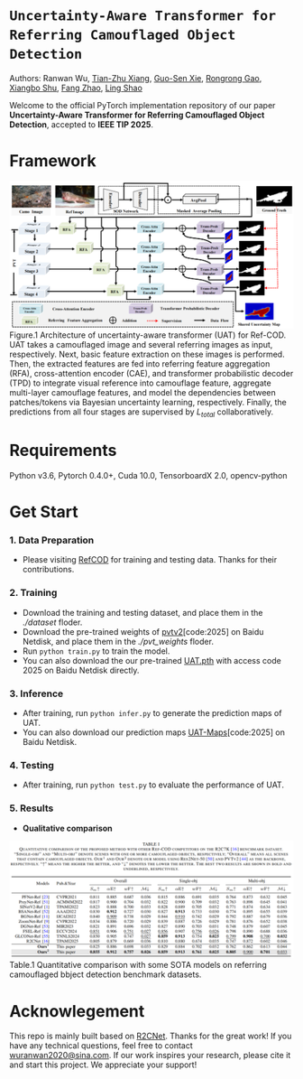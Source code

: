 
# **`Uncertainty-Aware Transformer for Referring Camouflaged Object Detection`**

Authors: Ranwan Wu, [Tian-Zhu Xiang](https://scholar.google.com/citations?user=5uQEWX0AAAAJ&hl=en&oi=ao), [Guo-Sen Xie](https://scholar.google.com/citations?user=LKaWa9gAAAAJ&hl=en&oi=ao), [Rongrong Gao](https://scholar.google.com/citations?user=MwdwZ_kAAAAJ&hl=en&oi=ao), [Xiangbo Shu](https://scholar.google.com/citations?user=FQfcm5oAAAAJ&hl=en&oi=ao), [Fang Zhao](https://scholar.google.com/citations?hl=en&user=4C7mvOwAAAAJ), [Ling Shao](https://scholar.google.com/citations?user=z84rLjoAAAAJ&hl=en&oi=ao)


Welcome to the official PyTorch implementation repository of our paper **Uncertainty-Aware Transformer for Referring Camouflaged Object Detection**, accepted to **IEEE TIP 2025**.

# Framework
![image](figs/UAT.png)  
Figure.1 Architecture of uncertainty-aware transformer (UAT) for Ref-COD. UAT takes a camouflaged image and several referring images as input, respectively. Next, basic feature extraction on these images is performed. Then, the extracted features are fed into referring feature aggregation (RFA), cross-attention encoder (CAE), and transformer probabilistic decoder (TPD) to integrate visual reference into camouflage feature, aggregate multi-layer camouflage features, and model the dependencies between patches/tokens via Bayesian uncertainty learning, respectively. Finally, the predictions from all four stages are supervised by $L_{total}$ collaboratively.


# Requirements
Python v3.6, Pytorch 0.4.0+, Cuda 10.0, TensorboardX 2.0, opencv-python

# Get Start
### 1. Data Preparation
- Please visiting [RefCOD](https://github.com/zhangxuying1004/RefCOD) for training and testing data. Thanks for their contributions.

### 2. Training
- Download the training and testing dataset, and place them in the *./dataset* floder.
- Download the pre-trained weights of [pvtv2](https://pan.baidu.com/s/1etvyFSv9nFrWKHxwHcSHJA?pwd=2025)[code:2025] on Baidu Netdisk, and place them in the *./pvt_weights* floder.
- Run `python train.py` to train the model.
- You can also download the our pre-trained [UAT.pth](https://pan.baidu.com/s/1BiDFrYWoAbGmAdC9MTcCUQ?pwd=2025) with access code 2025 on Baidu Netdisk directly.

### 3. Inference
- After training, run `python infer.py` to generate the prediction maps of UAT.
- You can also download our prediction maps [UAT-Maps](https://pan.baidu.com/s/1HvcGqGkATsGnPXpv7NwVtw?pwd=2025)[code:2025] on Baidu Netdisk.

### 4. Testing
- After training, run `python test.py` to evaluate the performance of UAT.

### 5. Results
* **Qualitative comparison**

![image](figs/qulities_results.png)  
Table.1 Quantitative comparison with some SOTA models on referring camouflaged bbject detection benchmark datasets. 


# Acknowlegement
This repo is mainly built based on [R2CNet](https://github.com/zhangxuying1004/RefCOD). Thanks for the great work! If you have any technical questions, feel free to contact [wuranwan2020@sina.com](wuranwan2020@sina.com). If our work inspires your research, please cite it and start this project. We appreciate your support!
